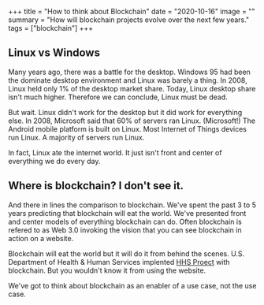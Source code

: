 +++
title = "How to think about Blockchain"
date = "2020-10-16"
image = ""
summary = "How will blockchain projects evolve over the next few years."
tags = ["blockchain"]
+++

## Linux vs Windows

Many years ago, there was a battle for the desktop.  Windows 95 had been the dominate desktop environment and Linux was barely a thing.  In 2008, Linux held only 1% of the desktop market share.  Today, Linux desktop share isn't much higher.  Therefore we can conclude, Linux must be dead.

But wait. Linux didn't work for the desktop but it did work for everything else.  In 2008, Microsoft said that 60% of servers ran Linux.  (Microsoft!) The Android mobile platform is built on Linux.  Most Internet of Things devices run Linux.  A majority of servers run Linux.

In fact, Linux ate the internet world.  It just isn't front and center of everything we do every day.

## Where is blockchain?  I don't see it.

And there in lines the comparison to blockchain.  We've spent the past 3 to 5 years predicting that blockchain will eat the world.  We've presented front and center models of everything blockchain can do.  Often blockchain is refered to as Web 3.0 invoking the vision that you can see blockchain in action on a website.

Blockchain will eat the world but it will do it from behind the scenes.  U.S. Department of Health & Human Services implented [HHS Proect](https://protect-public.hhs.gov/) with blockchain.  But you wouldn't know it from using the website.

We've got to think about blockchain as an enabler of a use case, not the use case.